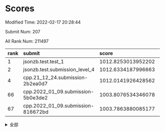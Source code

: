 # Scores

Modified Time: 2022-02-17 20:28:44

Submit Num: 207

All Rank Num: 211497

| rank |               submit               |       score        |       sigma        | pk_num |
| :--- | :--------------------------------- | :----------------- | :----------------- | :----- |
| 1    | jsonzb.test.test_1                 | 1012.8253013952202 | 0.7999196282661825 | 4086   |
| 2    | jsonzb.test.submission_level_4     | 1012.6334187996663 | 0.8046777246039206 | 4086   |
| 4    | cpp.21_12_24.submission-2b2ea0d7   | 1012.0141926428562 | 0.7884565520397903 | 4086   |
| 66   | cpp.2022_01_09.submission-5b0e3de2 | 1003.8076534346078 | 0.7105480500600883 | 4085   |
| 67   | cpp.2022_01_09.submission-816672bd | 1003.7863880085177 | 0.7154801433410797 | 4091   |


<details>
<summary>全部</summary>

| rank |                 submit                 |       score        |       sigma        | pk_num |
| :--- | :------------------------------------- | :----------------- | :----------------- | :----- |
| 1    | jsonzb.test.test_1                     | 1012.8253013952202 | 0.7999196282661825 | 4086   |
| 2    | jsonzb.test.submission_level_4         | 1012.6334187996663 | 0.8046777246039206 | 4086   |
| 3    | gobigger.level_3.submission_level_3_4  | 1012.2223643319184 | 0.777298991829451  | 4089   |
| 4    | cpp.21_12_24.submission-2b2ea0d7       | 1012.0141926428562 | 0.7884565520397903 | 4086   |
| 5    | gobigger.level_3.submission_level_3_27 | 1011.8993359357988 | 0.7813184900142081 | 4086   |
| 6    | gobigger.level_3.submission_level_3_36 | 1011.5735478146178 | 0.7601264949122132 | 4081   |
| 7    | gobigger.level_3.submission_level_3_31 | 1011.4605399775701 | 0.7806152705853036 | 4082   |
| 8    | gobigger.level_3.submission_level_3_39 | 1011.2189345996654 | 0.7717680278905188 | 4092   |
| 9    | gobigger.level_3.submission_level_3_20 | 1011.0257754039379 | 0.7595468265703015 | 4087   |
| 10   | gobigger.level_3.submission_level_3_15 | 1011.0059198569381 | 0.7590488038907013 | 4090   |
| 11   | gobigger.level_3.submission_level_3_44 | 1010.8867697658442 | 0.785909844197091  | 4086   |
| 12   | gobigger.level_3.submission_level_3_3  | 1010.7695202658334 | 0.7630301817821848 | 4089   |
| 13   | gobigger.level_3.submission_level_3_34 | 1010.7693060847195 | 0.7682622298647152 | 4088   |
| 14   | gobigger.level_3.submission_level_3_17 | 1010.700039759251  | 0.7747460500657021 | 4083   |
| 15   | gobigger.level_3.submission_level_3_13 | 1010.6800086926563 | 0.7408771342505344 | 4089   |
| 16   | gobigger.level_3.submission_level_3_14 | 1010.6061726518573 | 0.7587230541842321 | 4081   |
| 17   | gobigger.level_3.submission_level_3_35 | 1010.5893741232436 | 0.7788304112460958 | 4089   |
| 18   | gobigger.level_3.submission_level_3_49 | 1010.5197261648115 | 0.7575537076987608 | 4087   |
| 19   | gobigger.level_3.submission_level_3_0  | 1010.4791742333807 | 0.763322249618101  | 4088   |
| 20   | gobigger.level_3.submission_level_3_41 | 1010.4790441645388 | 0.7904905474170373 | 4088   |
| 21   | gobigger.level_3.submission_level_3_48 | 1010.4364291597868 | 0.7706817468816632 | 4084   |
| 22   | gobigger.level_3.submission_level_3_30 | 1010.3890661198888 | 0.773570837021081  | 4087   |
| 23   | gobigger.level_3.submission_level_3_33 | 1010.2547282539509 | 0.7423197636619369 | 4083   |
| 24   | gobigger.level_3.submission_level_3_11 | 1010.2494501296703 | 0.7565132742277761 | 4090   |
| 25   | gobigger.level_3.submission_level_3_2  | 1010.2124075128668 | 0.7886637523365432 | 4088   |
| 26   | gobigger.level_3.submission_level_3_32 | 1010.1935189148384 | 0.7825296835410895 | 4084   |
| 27   | gobigger.level_3.submission_level_3_29 | 1010.1491970985633 | 0.756783371898044  | 4082   |
| 28   | gobigger.level_3.submission_level_3_7  | 1010.1209994229508 | 0.7432118468431129 | 4087   |
| 29   | gobigger.level_3.submission_level_3_1  | 1010.0516801297831 | 0.7558268399335752 | 4083   |
| 30   | gobigger.level_3.submission_level_3_37 | 1010.0406344058445 | 0.7522271407504638 | 4087   |
| 31   | gobigger.level_3.submission_level_3_46 | 1010.0387228052113 | 0.7695094262836379 | 4087   |
| 32   | gobigger.level_3.submission_level_3_42 | 1010.0014956506673 | 0.7631050363244488 | 4085   |
| 33   | gobigger.level_3.submission_level_3_12 | 1009.9851835113811 | 0.7530581159919879 | 4087   |
| 34   | gobigger.level_3.submission_level_3_18 | 1009.9484319030907 | 0.7614400975261666 | 4085   |
| 35   | gobigger.level_3.submission_level_3_16 | 1009.905506511589  | 0.7799760768228123 | 4088   |
| 36   | gobigger.level_3.submission_level_3_23 | 1009.9002429705916 | 0.7581713867514718 | 4090   |
| 37   | gobigger.level_3.submission_level_3_9  | 1009.8431376083327 | 0.7595379854176275 | 4084   |
| 38   | gobigger.level_3.submission_level_3_47 | 1009.801814572913  | 0.7681551392124827 | 4086   |
| 39   | gobigger.level_3.submission_level_3_38 | 1009.7630557831892 | 0.7681580147671353 | 4091   |
| 40   | gobigger.level_3.submission_level_3_10 | 1009.7594957692285 | 0.7709505972162995 | 4092   |
| 41   | gobigger.level_3.submission_level_3_26 | 1009.7026707272798 | 0.7624965890020703 | 4088   |
| 42   | gobigger.level_3.submission_level_3_5  | 1009.5671429502221 | 0.7648571281057788 | 4088   |
| 43   | gobigger.level_3.submission_level_3_19 | 1009.5395957916359 | 0.7554313069014293 | 4088   |
| 44   | gobigger.level_3.submission_level_3_28 | 1009.5349393346788 | 0.7610012191437397 | 4085   |
| 45   | gobigger.level_3.submission_level_3_24 | 1009.5320119806028 | 0.7454113664505048 | 4087   |
| 46   | gobigger.level_3.submission_level_3_45 | 1009.3938351323819 | 0.7343342122714904 | 4090   |
| 47   | gobigger.level_3.submission_level_3_6  | 1009.3237901536894 | 0.7687036874198601 | 4087   |
| 48   | gobigger.level_3.submission_level_3_8  | 1009.110119915694  | 0.7418670584671548 | 4091   |
| 49   | gobigger.level_3.submission_level_3_25 | 1009.0991063350257 | 0.7445820106361589 | 4083   |
| 50   | gobigger.level_3.submission_level_3_43 | 1009.0186016436959 | 0.7407597890993092 | 4089   |
| 51   | gobigger.level_3.submission_level_3_21 | 1008.8357064655394 | 0.7461538039482164 | 4085   |
| 52   | gobigger.level_3.submission_level_3_40 | 1008.7550069976489 | 0.7267049179749173 | 4089   |
| 53   | gobigger.level_3.submission_level_3_22 | 1008.7521699843873 | 0.7552345350710402 | 4091   |
| 54   | gobigger.level_1.submission_level_1_43 | 1005.3663848654455 | 0.7231300622718039 | 4088   |
| 55   | gobigger.level_1.submission_level_1_15 | 1004.6758046240172 | 0.7127204044382347 | 4087   |
| 56   | gobigger.level_1.submission_level_1_5  | 1004.5731089320824 | 0.7176664190192187 | 4087   |
| 57   | gobigger.level_1.submission_level_1_27 | 1004.3958253673591 | 0.7306289552417854 | 4088   |
| 58   | gobigger.level_1.submission_level_1_12 | 1004.3406375872937 | 0.7266905623323666 | 4085   |
| 59   | gobigger.level_1.submission_level_1_4  | 1004.3398532956227 | 0.7261617965368067 | 4090   |
| 60   | gobigger.level_1.submission_level_1_31 | 1004.2196703188658 | 0.7232535615800151 | 4089   |
| 61   | gobigger.level_1.submission_level_1_46 | 1004.1239157861008 | 0.7270330191493604 | 4086   |
| 62   | gobigger.level_1.submission_level_1_19 | 1004.1111708387097 | 0.7139833892515393 | 4084   |
| 63   | gobigger.level_1.submission_level_1_14 | 1003.8652346295353 | 0.7306567650290716 | 4090   |
| 64   | gobigger.level_1.submission_level_1_23 | 1003.8426180217942 | 0.7276868506203655 | 4085   |
| 65   | gobigger.level_1.submission_level_1_28 | 1003.80929952108   | 0.7088542962242574 | 4085   |
| 66   | cpp.2022_01_09.submission-5b0e3de2     | 1003.8076534346078 | 0.7105480500600883 | 4085   |
| 67   | cpp.2022_01_09.submission-816672bd     | 1003.7863880085177 | 0.7154801433410797 | 4091   |
| 68   | gobigger.level_1.submission_level_1_26 | 1003.781749840174  | 0.7241510559035735 | 4086   |
| 69   | gobigger.level_1.submission_level_1_35 | 1003.7760765555809 | 0.7213830460346957 | 4088   |
| 70   | gobigger.level_1.submission_level_1_9  | 1003.6376922081622 | 0.717590877874377  | 4086   |
| 71   | gobigger.level_1.submission_level_1_34 | 1003.6356305639114 | 0.7200990090970073 | 4086   |
| 72   | gobigger.level_1.submission_level_1_18 | 1003.5814884741169 | 0.7143164801866378 | 4084   |
| 73   | gobigger.level_1.submission_level_1_48 | 1003.5699830350909 | 0.7125899399559381 | 4089   |
| 74   | gobigger.level_1.submission_level_1_16 | 1003.5438777234364 | 0.7229535638678982 | 4089   |
| 75   | gobigger.level_1.submission_level_1_10 | 1003.5330202393927 | 0.7091702859029065 | 4084   |
| 76   | gobigger.level_1.submission_level_1_30 | 1003.5318877707845 | 0.7200587080948465 | 4091   |
| 77   | gobigger.level_1.submission_level_1_32 | 1003.526035810409  | 0.7183474935753875 | 4086   |
| 78   | gobigger.level_1.submission_level_1_25 | 1003.5132128817736 | 0.7081839393912167 | 4085   |
| 79   | gobigger.level_1.submission_level_1_42 | 1003.4688389226259 | 0.7171604254557196 | 4086   |
| 80   | gobigger.level_1.submission_level_1_2  | 1003.4531821403007 | 0.7233365472162147 | 4088   |
| 81   | gobigger.level_1.submission_level_1_8  | 1003.4008916017616 | 0.7235027934668686 | 4081   |
| 82   | gobigger.level_1.submission_level_1_49 | 1003.3853316271208 | 0.7243136448641545 | 4088   |
| 83   | gobigger.level_1.submission_level_1_13 | 1003.3677752338417 | 0.7127327608618833 | 4091   |
| 84   | gobigger.level_1.submission_level_1_20 | 1003.3041595656929 | 0.7206021623682828 | 4085   |
| 85   | gobigger.level_1.submission_level_1_38 | 1003.2659331903989 | 0.704410932448761  | 4085   |
| 86   | gobigger.level_1.submission_level_1_41 | 1003.2211771168271 | 0.7152722659278914 | 4086   |
| 87   | gobigger.level_1.submission_level_1_21 | 1003.1516730049891 | 0.7270793857123109 | 4086   |
| 88   | gobigger.level_1.submission_level_1_33 | 1003.1446234256264 | 0.7223982002601294 | 4085   |
| 89   | gobigger.level_1.submission_level_1_40 | 1003.0898136494691 | 0.6997057001908793 | 4088   |
| 90   | gobigger.level_1.submission_level_1_39 | 1002.9664004529318 | 0.7288959451148515 | 4088   |
| 91   | gobigger.level_1.submission_level_1_47 | 1002.9503718914641 | 0.7050942468927887 | 4085   |
| 92   | gobigger.level_1.submission_level_1_24 | 1002.9046491409435 | 0.7299124776511406 | 4090   |
| 93   | gobigger.level_1.submission_level_1_6  | 1002.8930277861098 | 0.7212851692193342 | 4088   |
| 94   | gobigger.level_1.submission_level_1_7  | 1002.8440108297387 | 0.7108627550966492 | 4088   |
| 95   | gobigger.level_1.submission_level_1_44 | 1002.7726061857163 | 0.7143451438598413 | 4088   |
| 96   | gobigger.level_1.submission_level_1_17 | 1002.7585409116796 | 0.7217278659476403 | 4088   |
| 97   | gobigger.level_1.submission_level_1_11 | 1002.7491918236931 | 0.7272971539786036 | 4086   |
| 98   | gobigger.level_1.submission_level_1_36 | 1002.7253788755785 | 0.7143592907022817 | 4090   |
| 99   | gobigger.level_1.submission_level_1_0  | 1002.7029040144005 | 0.71542997100601   | 4093   |
| 100  | gobigger.level_1.submission_level_1_1  | 1002.566465944714  | 0.7301297800600922 | 4090   |
| 101  | gobigger.level_1.submission_level_1_45 | 1002.5388773754385 | 0.7169256866842482 | 4085   |
| 102  | gobigger.level_1.submission_level_1_3  | 1002.3583712948916 | 0.7098729418795532 | 4083   |
| 103  | gobigger.level_1.submission_level_1_22 | 1002.1595043419564 | 0.7317004885321677 | 4081   |
| 104  | gobigger.level_1.submission_level_1_29 | 1002.137465111149  | 0.7197974098937021 | 4089   |
| 105  | gobigger.level_1.submission_level_1_37 | 1001.9754493010954 | 0.706805250979434  | 4088   |
| 106  | gobigger.random.submission_random_32   | 997.3762793579396  | 0.7029697065940483 | 4087   |
| 107  | gobigger.random.submission_random_11   | 997.2968226018786  | 0.7130444107562771 | 4088   |
| 108  | gobigger.random.submission_random_45   | 997.191658278955   | 0.715025970358702  | 4088   |
| 109  | gobigger.random.submission_random_43   | 997.019970857491   | 0.7020926053457371 | 4085   |
| 110  | gobigger.random.submission_random_47   | 996.774824798693   | 0.7158818230541997 | 4090   |
| 111  | gobigger.random.submission_random_13   | 996.7083102062062  | 0.7168093459216007 | 4089   |
| 112  | gobigger.random.submission_random_9    | 996.6132550585664  | 0.7056180131938452 | 4086   |
| 113  | gobigger.random.submission_random_38   | 996.5647051819062  | 0.7055215427688579 | 4086   |
| 114  | gobigger.random.submission_random_19   | 996.5487848950435  | 0.7100296422819921 | 4090   |
| 115  | gobigger.random.submission_random_48   | 996.5481368718991  | 0.7245729571696166 | 4087   |
| 116  | gobigger.random.submission_random_25   | 996.5032175267733  | 0.6930510149328746 | 4089   |
| 117  | gobigger.random.submission_random_1    | 996.4825344559843  | 0.703040266951186  | 4085   |
| 118  | gobigger.random.submission_random_15   | 996.4618875759521  | 0.6995422192130883 | 4086   |
| 119  | gobigger.random.submission_random_37   | 996.4179058175888  | 0.6989709226932073 | 4088   |
| 120  | gobigger.random.submission_random_34   | 996.4122426779821  | 0.7051634412034532 | 4089   |
| 121  | gobigger.random.submission_random_7    | 996.4002949773112  | 0.7154555633487125 | 4091   |
| 122  | gobigger.random.submission_random_10   | 996.3934655495844  | 0.7039299127571064 | 4090   |
| 123  | gobigger.random.submission_random_31   | 996.3841680040199  | 0.7225084705296728 | 4085   |
| 124  | gobigger.random.submission_random_40   | 996.3665153227066  | 0.7181503227365997 | 4079   |
| 125  | gobigger.random.submission_random_0    | 996.3070259394104  | 0.7068169794519872 | 4090   |
| 126  | gobigger.random.submission_random_12   | 996.2780237934895  | 0.7126562471358894 | 4085   |
| 127  | gobigger.random.submission_random_17   | 996.172880553015   | 0.7019645283686616 | 4090   |
| 128  | gobigger.random.submission_random_28   | 996.1515128528642  | 0.7138705882816616 | 4087   |
| 129  | gobigger.random.submission_random_49   | 996.1095154488554  | 0.7136404113762254 | 4087   |
| 130  | gobigger.random.submission_random_29   | 996.0831908411704  | 0.7146892657877494 | 4086   |
| 131  | gobigger.random.submission_random_41   | 995.8538193377066  | 0.7059792975892578 | 4085   |
| 132  | gobigger.random.submission_random_2    | 995.8173042612891  | 0.7061134120919063 | 4082   |
| 133  | gobigger.random.submission_random_4    | 995.8160817364458  | 0.6963234777942117 | 4084   |
| 134  | gobigger.random.submission_random_16   | 995.7957190002776  | 0.7129081178031756 | 4093   |
| 135  | gobigger.random.submission_random_46   | 995.7613005136374  | 0.7149608658453229 | 4082   |
| 136  | gobigger.random.submission_random_44   | 995.6910575343918  | 0.7178974108314357 | 4091   |
| 137  | gobigger.random.submission_random_27   | 995.6798905992646  | 0.7179808211004963 | 4087   |
| 138  | gobigger.random.submission_random_33   | 995.5360244077452  | 0.7074521434694576 | 4092   |
| 139  | gobigger.random.submission_random_36   | 995.5198285087496  | 0.7122482377474337 | 4088   |
| 140  | gobigger.random.submission_random_3    | 995.515996290219   | 0.7143105450369235 | 4086   |
| 141  | gobigger.random.submission_random_26   | 995.5038075538813  | 0.705765554483242  | 4087   |
| 142  | gobigger.random.submission_random_20   | 995.4630288977162  | 0.7068491024863283 | 4091   |
| 143  | gobigger.random.submission_random_18   | 995.4533020537166  | 0.7121535586865811 | 4089   |
| 144  | gobigger.random.submission_random_24   | 995.4488938868031  | 0.7008541357158258 | 4087   |
| 145  | gobigger.random.submission_random_35   | 995.3720539460915  | 0.7157481560721122 | 4085   |
| 146  | gobigger.random.submission_random_30   | 995.259632485759   | 0.7018976103041128 | 4090   |
| 147  | gobigger.random.submission_random_14   | 995.1514305268092  | 0.722459996197628  | 4086   |
| 148  | gobigger.random.submission_random_42   | 995.0062060339242  | 0.7199566414131139 | 4091   |
| 149  | gobigger.random.submission_random_6    | 994.921640395782   | 0.7331480543373468 | 4091   |
| 150  | gobigger.random.submission_random_21   | 994.8472942864639  | 0.721435664890843  | 4087   |
| 151  | gobigger.random.submission_random_23   | 994.8073386090604  | 0.7090390899344403 | 4086   |
| 152  | gobigger.random.submission_random_22   | 994.7601985184417  | 0.7060234711189911 | 4081   |
| 153  | gobigger.random.submission_random_5    | 994.5689652109164  | 0.7432028191858869 | 4082   |
| 154  | gobigger.random.submission_random_39   | 994.408411831676   | 0.7179121964562909 | 4088   |
| 155  | gobigger.random.submission_random_8    | 994.1322131490705  | 0.7166870281852282 | 4083   |
| 156  | gobigger.level_2.submission_level_2_38 | 993.4294258759594  | 0.7417861579121642 | 4089   |
| 157  | gobigger.level_2.submission_level_2_11 | 993.4053989769847  | 0.7323061805065432 | 4087   |
| 158  | gobigger.level_2.submission_level_2_47 | 993.160631070077   | 0.7495297955548206 | 4087   |
| 159  | gobigger.level_2.submission_level_2_40 | 993.1420824457897  | 0.7540171582851657 | 4090   |
| 160  | gobigger.level_2.submission_level_2_26 | 993.0170243419215  | 0.7560361317845553 | 4088   |
| 161  | gobigger.level_2.submission_level_2_9  | 993.0041204822023  | 0.7483135438563137 | 4090   |
| 162  | gobigger.level_2.submission_level_2_10 | 992.8584377311063  | 0.7413620875948532 | 4088   |
| 163  | gobigger.level_2.submission_level_2_30 | 992.7148763202176  | 0.7604926820103115 | 4085   |
| 164  | gobigger.level_2.submission_level_2_15 | 992.676800815461   | 0.7205123454125858 | 4089   |
| 165  | gobigger.level_2.submission_level_2_33 | 992.669544861873   | 0.738258000122932  | 4089   |
| 166  | gobigger.level_2.submission_level_2_27 | 992.6477657819584  | 0.7301085348150552 | 4084   |
| 167  | gobigger.level_2.submission_level_2_39 | 992.5524525323717  | 0.7467885049110743 | 4087   |
| 168  | gobigger.level_2.submission_level_2_31 | 992.5324641723322  | 0.7603862446737635 | 4089   |
| 169  | gobigger.level_2.submission_level_2_49 | 992.4990093279227  | 0.750419572550728  | 4086   |
| 170  | gobigger.level_2.submission_level_2_5  | 992.4920143812583  | 0.7510490456327531 | 4089   |
| 171  | gobigger.level_2.submission_level_2_24 | 992.367975594793   | 0.7494030391002513 | 4089   |
| 172  | gobigger.level_2.submission_level_2_17 | 992.2879670873062  | 0.7424620889860714 | 4089   |
| 173  | gobigger.level_2.submission_level_2_37 | 992.243812983966   | 0.7406200949926295 | 4087   |
| 174  | gobigger.level_2.submission_level_2_14 | 992.2099905380787  | 0.747665767495224  | 4087   |
| 175  | gobigger.level_2.submission_level_2_34 | 992.2040411717844  | 0.7513068736908698 | 4079   |
| 176  | gobigger.level_2.submission_level_2_12 | 992.1382797692096  | 0.728038591474219  | 4087   |
| 177  | gobigger.level_2.submission_level_2_13 | 992.0573077496591  | 0.7459752394444418 | 4087   |
| 178  | gobigger.level_2.submission_level_2_42 | 991.9971394545681  | 0.7459395706732875 | 4086   |
| 179  | gobigger.level_2.submission_level_2_18 | 991.9825933889808  | 0.7448591988334164 | 4083   |
| 180  | gobigger.level_2.submission_level_2_1  | 991.9524145157753  | 0.7525185370555925 | 4085   |
| 181  | gobigger.level_2.submission_level_2_32 | 991.9201550097868  | 0.7364717665889964 | 4086   |
| 182  | gobigger.level_2.submission_level_2_19 | 991.8433210162483  | 0.7490665656877558 | 4083   |
| 183  | gobigger.level_2.submission_level_2_4  | 991.8021749653365  | 0.7366893048827146 | 4087   |
| 184  | gobigger.level_2.submission_level_2_35 | 991.8013728707375  | 0.7532876745312146 | 4091   |
| 185  | gobigger.level_2.submission_level_2_41 | 991.7984631626664  | 0.752239115546247  | 4089   |
| 186  | gobigger.level_2.submission_level_2_6  | 991.7947643116985  | 0.7391271177143093 | 4085   |
| 187  | gobigger.level_2.submission_level_2_43 | 991.7801559400064  | 0.7482891449267169 | 4085   |
| 188  | gobigger.level_2.submission_level_2_8  | 991.6376893685992  | 0.7567844145768369 | 4086   |
| 189  | gobigger.level_2.submission_level_2_22 | 991.590738063411   | 0.763251391685348  | 4087   |
| 190  | gobigger.level_2.submission_level_2_16 | 991.5125969931247  | 0.7641121311284869 | 4091   |
| 191  | gobigger.level_2.submission_level_2_25 | 991.5098754084343  | 0.7440593920081239 | 4088   |
| 192  | gobigger.level_2.submission_level_2_29 | 991.460625075499   | 0.7626199003429872 | 4085   |
| 193  | gobigger.level_2.submission_level_2_23 | 991.4125199548577  | 0.7498588266214166 | 4086   |
| 194  | gobigger.level_2.submission_level_2_45 | 991.3932044265429  | 0.7678530320442296 | 4086   |
| 195  | gobigger.level_2.submission_level_2_28 | 991.3482479246121  | 0.7487781827759482 | 4083   |
| 196  | gobigger.level_2.submission_level_2_7  | 991.3414200603237  | 0.7616169672458261 | 4088   |
| 197  | gobigger.level_2.submission_level_2_0  | 991.2427827772786  | 0.7489562326771309 | 4088   |
| 198  | gobigger.level_2.submission_level_2_21 | 990.919421686699   | 0.7401584181261307 | 4088   |
| 199  | gobigger.level_2.submission_level_2_20 | 990.6097896736597  | 0.7579054490493881 | 4090   |
| 200  | gobigger.level_2.submission_level_2_36 | 990.5904028792894  | 0.7509083524787427 | 4086   |
| 201  | gobigger.level_2.submission_level_2_48 | 990.5090881787617  | 0.7539163704114153 | 4082   |
| 202  | gobigger.level_2.submission_level_2_2  | 990.3562636689281  | 0.7753757493074679 | 4087   |
| 203  | gobigger.level_2.submission_level_2_3  | 990.3209038864     | 0.7721242419056713 | 4085   |
| 204  | gobigger.level_2.submission_level_2_44 | 990.1536257582981  | 0.7626523748356959 | 4082   |
| 205  | gobigger.level_2.submission_level_2_46 | 988.9452025943275  | 0.7759989928196098 | 4087   |
| 206  | gobigger.none.submission_none_1        | 978.17541021093    | 1.2288928874374097 | 4084   |
| 207  | gobigger.none.submission_none_0        | 974.8729291702449  | 1.58200755360682   | 4086   |

</details>